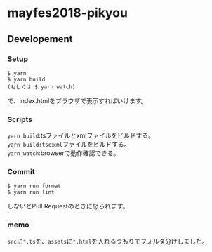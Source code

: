 # mayfes2018-pikyou

## Developement
### Setup
```console
$ yarn
$ yarn build
(もしくは $ yarn watch)
```
で、index.htmlをブラウザで表示すればいけます。  

### Scripts
`yarn build`:tsファイルとxmlファイルをビルドする。  
`yarn build:tsc`:`xml`ファイルをビルドする。  
`yarn watch`:browserで動作確認できる。  

### Commit

```console
$ yarn run format
$ yarn run lint
```

しないとPull Requestのときに怒られます。

### memo
`src`に`*.ts`を、`assets`に`*.html`を入れるつもりでフォルダ分けしました。  
